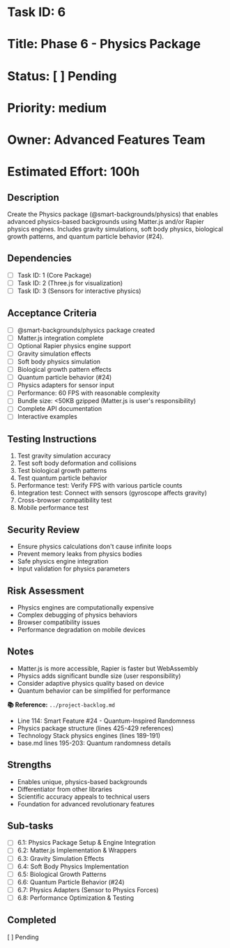 # Task ID: 6
# Title: Phase 6 - Physics Package
# Status: [ ] Pending
# Priority: medium
# Owner: Advanced Features Team
# Estimated Effort: 100h

## Description
Create the Physics package (@smart-backgrounds/physics) that enables advanced physics-based backgrounds using Matter.js and/or Rapier physics engines. Includes gravity simulations, soft body physics, biological growth patterns, and quantum particle behavior (#24).

## Dependencies
- [ ] Task ID: 1 (Core Package)
- [ ] Task ID: 2 (Three.js for visualization)
- [ ] Task ID: 3 (Sensors for interactive physics)

## Acceptance Criteria
- [ ] @smart-backgrounds/physics package created
- [ ] Matter.js integration complete
- [ ] Optional Rapier physics engine support
- [ ] Gravity simulation effects
- [ ] Soft body physics simulation
- [ ] Biological growth pattern effects
- [ ] Quantum particle behavior (#24)
- [ ] Physics adapters for sensor input
- [ ] Performance: 60 FPS with reasonable complexity
- [ ] Bundle size: <50KB gzipped (Matter.js is user's responsibility)
- [ ] Complete API documentation
- [ ] Interactive examples

## Testing Instructions
1. Test gravity simulation accuracy
2. Test soft body deformation and collisions
3. Test biological growth patterns
4. Test quantum particle behavior
5. Performance test: Verify FPS with various particle counts
6. Integration test: Connect with sensors (gyroscope affects gravity)
7. Cross-browser compatibility test
8. Mobile performance test

## Security Review
- Ensure physics calculations don't cause infinite loops
- Prevent memory leaks from physics bodies
- Safe physics engine integration
- Input validation for physics parameters

## Risk Assessment
- Physics engines are computationally expensive
- Complex debugging of physics behaviors
- Browser compatibility issues
- Performance degradation on mobile devices

## Notes
- Matter.js is more accessible, Rapier is faster but WebAssembly
- Physics adds significant bundle size (user responsibility)
- Consider adaptive physics quality based on device
- Quantum behavior can be simplified for performance

**📚 Reference:** `../project-backlog.md`
  - Line 114: Smart Feature #24 - Quantum-Inspired Randomness
  - Physics package structure (lines 425-429 references)
  - Technology Stack physics engines (lines 189-191)
  - base.md lines 195-203: Quantum randomness details

## Strengths
- Enables unique, physics-based backgrounds
- Differentiator from other libraries
- Scientific accuracy appeals to technical users
- Foundation for advanced revolutionary features

## Sub-tasks
- [ ] 6.1: Physics Package Setup & Engine Integration
- [ ] 6.2: Matter.js Implementation & Wrappers
- [ ] 6.3: Gravity Simulation Effects
- [ ] 6.4: Soft Body Physics Implementation
- [ ] 6.5: Biological Growth Patterns
- [ ] 6.6: Quantum Particle Behavior (#24)
- [ ] 6.7: Physics Adapters (Sensor to Physics Forces)
- [ ] 6.8: Performance Optimization & Testing

## Completed
[ ] Pending

